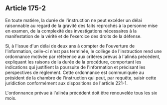 Article 175-2
----
En toute matière, la durée de l'instruction ne peut excéder un délai raisonnable
au regard de la gravité des faits reprochés à la personne mise en examen, de la
complexité des investigations nécessaires à la manifestation de la vérité et de
l'exercice des droits de la défense.

Si, à l'issue d'un délai de deux ans à compter de l'ouverture de l'information,
celle-ci n'est pas terminée, le collège de l'instruction rend une ordonnance
motivée par référence aux critères prévus à l'alinéa précédent, expliquant les
raisons de la durée de la procédure, comportant les indications qui justifient
la poursuite de l'information et précisant les perspectives de règlement. Cette
ordonnance est communiquée au président de la chambre de l'instruction qui peut,
par requête, saisir cette juridiction conformément aux dispositions de l'article
221-1.

L'ordonnance prévue à l'alinéa précédent doit être renouvelée tous les six mois.
